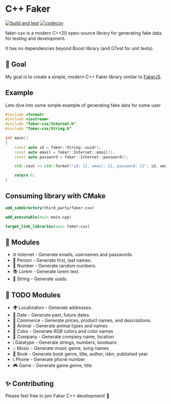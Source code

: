 <h1>C++ Faker</h1>

[![build and test](https://github.com/cieslarmichal/faker-cxx/actions/workflows/buildAndTest.yml/badge.svg?branch=main)](https://github.com/cieslarmichal/faker-cxx/actions/workflows/buildAndTest.yml?query=branch%3Amain)
[![codecov](https://codecov.io/github/cieslarmichal/faker-cxx/branch/main/graph/badge.svg?token=0RTV4JFH2U)](https://codecov.io/github/cieslarmichal/faker-cxx)

faker-cxx is a modern C++20 open-source library for generating fake data for testing and development.


It has no dependencies beyond Boost library (and GTest for unit tests).

## 🎯 Goal
My goal is to create a simple, modern C++ Faker library similar to [FakerJS](https://github.com/faker-js/faker).

## Example
Lets dive into some simple example of generating fake data for some user

```cpp
#include <format>
#include <iostream>
#include "faker-cxx/Internet.h"
#include "faker-cxx/String.h"

int main()
{
    const auto id = faker::String::uuid();
    const auto email = faker::Internet::email();
    const auto password = faker::Internet::password();

    std::cout << std::format("id: {}, email: {}, password: {}", id, email, password);

    return 0;
}
```

## Consuming library with CMake

```cmake
add_subdirectory(third_party/faker-cxx)

add_executable(main main.cpp)

target_link_libraries(main faker-cxx)
```

## 💎 Modules

- 🌐 Internet - Generate emails, usernames and passwords.
- 🧑 Person - Generate first, last names.
- 🔢 Number - Generate random numbers.
- 📚 Lorem - Generate lorem text.
- 🔢 String - Generate uuids.



## 🔨 TODO Modules

- 🌍 Localization - Generate addresses.
- 📅 Date - Generate past, future dates.
- 👕 Commerce - Generate prices, product names, and descriptions.
- 🐘 Animal - Generate animal types and names
- 🎨 Color - Generate RGB colors and color names
- 🏢 Company - Generate company name, location
- ℹ️ Datatype - Generate strings, numbers, booleans
- 🎶 Music - Generate music genre, song names
- 📖 Book - Generate book genre, title, author, isbn, published year
- 📞 Phone - Generate phone number
- 🎮 Game - Generate game genre, title


## ✨ Contributing

Please feel free to join Faker C++ development! 🚀
